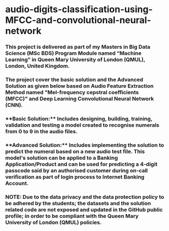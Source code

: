 # audio-digits-classification-using-MFCC-and-convolutional-neural-network

<h3>This project is delivered as part of my Masters in Big Data Science (MSc BDS) Program Module named “Machine Learning” in Queen Mary University of London (QMUL), London, United Kingdom.</h3> 

<h3>The project cover the basic solution and the Advanced Solution as given below based on Audio Feature Extraction Method named "Mel-frequency cepstral coefficients (MFCC)" and Deep Learning Convolutional Neural Network (CNN).</h3>   

<h3>**Basic Solution:** Includes designing, building, training, validation and testing a model created to recognise numerals from 0 to 9 in the audio files.</h3>   

<h3>**Advanced Solution:** Includes implementing the solution to predict the numeral based on a new audio test file. This model's solution can be applied to a Banking Application/Product and can be used for predicting a 4-digit passcode said by an authorised customer during on-call verification as part of login process to Internet Banking Account.</h3>   

<h3>NOTE: Due to the data privacy and the data protection policy to be adhered by the students; the datasets and the solution related code are not exposed and updated in the GitHub public profile; in order to be compliant with the Queen Mary University of London (QMUL) policies.</h3> 
